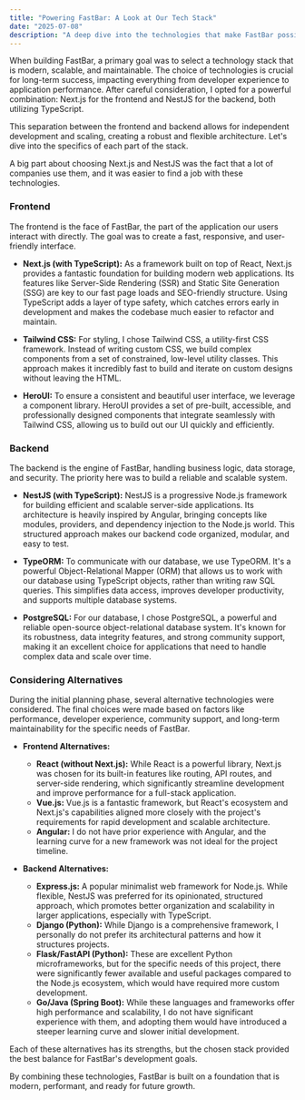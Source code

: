 ```yaml
---
title: "Powering FastBar: A Look at Our Tech Stack"
date: "2025-07-08"
description: "A deep dive into the technologies that make FastBar possible, from our Next.js frontend to our robust NestJS backend."
---
```


When building FastBar, a primary goal was to select a technology stack that is modern, scalable, and maintainable. The choice of technologies is crucial for long-term success, impacting everything from developer experience to application performance. After careful consideration, I opted for a powerful combination: Next.js for the frontend and NestJS for the backend, both utilizing TypeScript.

This separation between the frontend and backend allows for independent development and scaling, creating a robust and flexible architecture. Let's dive into the specifics of each part of the stack.

A big part about choosing Next.js and NestJS was the fact that a lot of companies use them, and it was easier to find a job with these technologies.

### Frontend

The frontend is the face of FastBar, the part of the application our users interact with directly. The goal was to create a fast, responsive, and user-friendly interface.

- **Next.js (with TypeScript):** As a framework built on top of React, Next.js provides a fantastic foundation for building modern web applications. Its features like Server-Side Rendering (SSR) and Static Site Generation (SSG) are key to our fast page loads and SEO-friendly structure. Using TypeScript adds a layer of type safety, which catches errors early in development and makes the codebase much easier to refactor and maintain.

- **Tailwind CSS:** For styling, I chose Tailwind CSS, a utility-first CSS framework. Instead of writing custom CSS, we build complex components from a set of constrained, low-level utility classes. This approach makes it incredibly fast to build and iterate on custom designs without leaving the HTML.

- **HeroUI:** To ensure a consistent and beautiful user interface, we leverage a component library. HeroUI provides a set of pre-built, accessible, and professionally designed components that integrate seamlessly with Tailwind CSS, allowing us to build out our UI quickly and efficiently.

### Backend

The backend is the engine of FastBar, handling business logic, data storage, and security. The priority here was to build a reliable and scalable system.

- **NestJS (with TypeScript):** NestJS is a progressive Node.js framework for building efficient and scalable server-side applications. Its architecture is heavily inspired by Angular, bringing concepts like modules, providers, and dependency injection to the Node.js world. This structured approach makes our backend code organized, modular, and easy to test.

- **TypeORM:** To communicate with our database, we use TypeORM. It's a powerful Object-Relational Mapper (ORM) that allows us to work with our database using TypeScript objects, rather than writing raw SQL queries. This simplifies data access, improves developer productivity, and supports multiple database systems.

- **PostgreSQL:** For our database, I chose PostgreSQL, a powerful and reliable open-source object-relational database system. It's known for its robustness, data integrity features, and strong community support, making it an excellent choice for applications that need to handle complex data and scale over time.

### Considering Alternatives

During the initial planning phase, several alternative technologies were considered. The final choices were made based on factors like performance, developer experience, community support, and long-term maintainability for the specific needs of FastBar.

- **Frontend Alternatives:**

  - **React (without Next.js):** While React is a powerful library, Next.js was chosen for its built-in features like routing, API routes, and server-side rendering, which significantly streamline development and improve performance for a full-stack application.
  - **Vue.js:** Vue.js is a fantastic framework, but React's ecosystem and Next.js's capabilities aligned more closely with the project's requirements for rapid development and scalable architecture.
  - **Angular:** I do not have prior experience with Angular, and the learning curve for a new framework was not ideal for the project timeline.

- **Backend Alternatives:**
  - **Express.js:** A popular minimalist web framework for Node.js. While flexible, NestJS was preferred for its opinionated, structured approach, which promotes better organization and scalability in larger applications, especially with TypeScript.
  - **Django (Python):** While Django is a comprehensive framework, I personally do not prefer its architectural patterns and how it structures projects.
  - **Flask/FastAPI (Python):** These are excellent Python microframeworks, but for the specific needs of this project, there were significantly fewer available and useful packages compared to the Node.js ecosystem, which would have required more custom development.
  - **Go/Java (Spring Boot):** While these languages and frameworks offer high performance and scalability, I do not have significant experience with them, and adopting them would have introduced a steeper learning curve and slower initial development.

Each of these alternatives has its strengths, but the chosen stack provided the best balance for FastBar's development goals.

By combining these technologies, FastBar is built on a foundation that is modern, performant, and ready for future growth.

